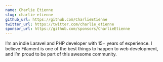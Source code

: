 ```yaml
---
name: Charlie Etienne
slug: charlie-etienne
github_url: https://github.com/CharlieEtienne
twitter_url: https://twitter.com/charlie_etienne
sponsor_url: https://github.com/sponsors/CharlieEtienne
---
```


I’m an indie Laravel and PHP developer with 15+ years of experience. I believe Filament is one of the best things to happen to web development, and I’m proud to be part of this awesome community.
